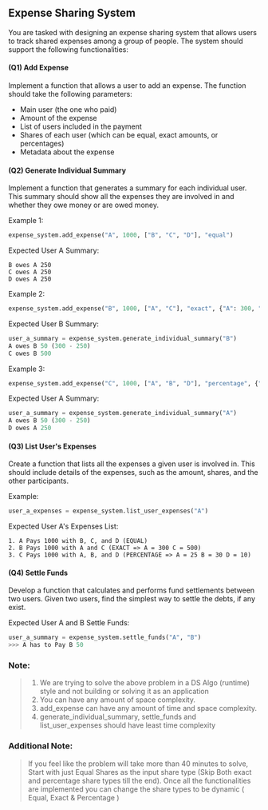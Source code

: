 ## Expense Sharing System

You are tasked with designing an expense sharing system that allows users to track shared expenses among a group of people. The system should support the following functionalities:

#### (Q1) Add Expense

Implement a function that allows a user to add an expense. The function should take the following parameters:

- Main user (the one who paid)
- Amount of the expense
- List of users included in the payment
- Shares of each user (which can be equal, exact amounts, or percentages)
- Metadata about the expense


#### (Q2) Generate Individual Summary

Implement a function that generates a summary for each individual user. This summary should show all the expenses they are involved in and whether they owe money or are owed money.

Example 1: 
```python
expense_system.add_expense("A", 1000, ["B", "C", "D"], "equal")
```
Expected User A Summary:
```
B owes A 250
C owes A 250
D owes A 250
```

Example 2:
```python
expense_system.add_expense("B", 1000, ["A", "C"], "exact", {"A": 300, "C": 500})
```
Expected User B Summary:

```python
user_a_summary = expense_system.generate_individual_summary("B")
A owes B 50 (300 - 250)
C owes B 500
```

Example 3:
```python
expense_system.add_expense("C", 1000, ["A", "B", "D"], "percentage", {"A": 25, "B": 30, "D": 10})
```
Expected User A Summary:
```python
user_a_summary = expense_system.generate_individual_summary("A")
A owes B 50 (300 - 250)
D owes A 250
```

#### (Q3) List User's Expenses

Create a function that lists all the expenses a given user is involved in. This should include details of the expenses, such as the amount, shares, and the other participants.

Example:
```python
user_a_expenses = expense_system.list_user_expenses("A")
```
Expected User A's Expenses List:
```
1. A Pays 1000 with B, C, and D (EQUAL)
2. B Pays 1000 with A and C (EXACT => A = 300 C = 500)
3. C Pays 1000 with A, B, and D (PERCENTAGE => A = 25 B = 30 D = 10)
```

#### (Q4) Settle Funds

Develop a function that calculates and performs fund settlements between two users. Given two users, find the simplest way to settle the debts, if any exist.

Expected User A and B Settle Funds:
```python
user_a_summary = expense_system.settle_funds("A", "B")
>>> A has to Pay B 50
```


### Note:
> 1. We are trying to solve the above problem in a DS Algo (runtime) style and not building or solving it as an application
> 2. You can have any amount of space complexity.
> 3. add_expense can have any amount of time and space complexity.
> 4. generate_individual_summary, settle_funds and list_user_expenses should have least time complexity

### Additional Note: 
>  If you feel like the problem will take more than 40 minutes to solve, Start with just Equal Shares as the input share type (Skip Both exact and percentage share types till the end). Once all the functionalities are implemented you can change the share types to be dynamic ( Equal, Exact & Percentage )
